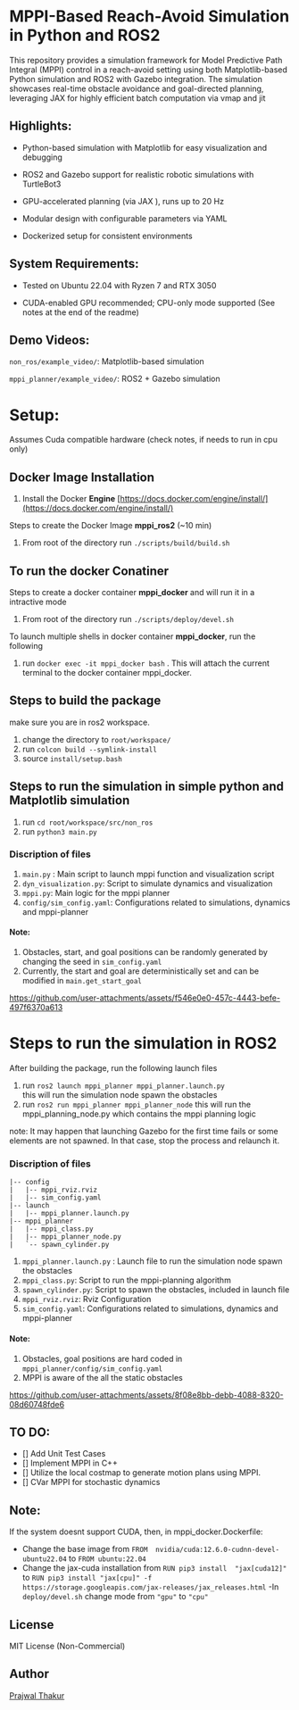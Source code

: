 # MPPI-Based Reach-Avoid Simulation in Python and ROS2

This repository provides a simulation framework for Model Predictive Path Integral (MPPI) control in a reach-avoid setting using both Matplotlib-based Python simulation and ROS2 with Gazebo integration. The simulation showcases real-time obstacle avoidance and goal-directed planning, leveraging JAX for highly efficient batch computation via vmap and jit

## Highlights: 
- Python-based simulation with Matplotlib for easy visualization and debugging

- ROS2 and Gazebo support for realistic robotic simulations with TurtleBot3

- GPU-accelerated planning (via JAX ), runs up to 20 Hz

- Modular design with configurable parameters via YAML

- Dockerized setup for consistent environments

## System Requirements:

- Tested on Ubuntu 22.04 with Ryzen 7 and RTX 3050

- CUDA-enabled GPU recommended; CPU-only mode supported (See notes at the end of the readme)

## Demo Videos:

`non_ros/example_video/`: Matplotlib-based simulation

`mppi_planner/example_video/`: ROS2 + Gazebo simulation

# Setup:
Assumes Cuda compatible hardware (check notes, if needs to run in cpu only)
## Docker Image Installation 
1. Install the Docker **Engine** [https://docs.docker.com/engine/install/](https://docs.docker.com/engine/install/)

Steps to create the Docker Image **mppi_ros2** (~10 min)
1. From root of the directory  run  `./scripts/build/build.sh`


## To run the docker Conatiner

Steps to create a docker container **mppi_docker** and will run it in a intractive mode

1. From root of the directory run `./scripts/deploy/devel.sh`

To launch multiple shells in docker container **mppi_docker**, run the following
1. run `docker exec -it mppi_docker bash` . This will attach the current terminal to the docker container mppi_docker. 

## Steps to build the package

make sure you are in ros2 workspace.
1. change the directory to `root/workspace/`
2. run `colcon build --symlink-install`
3. source `install/setup.bash`


## Steps to run the simulation in simple python and Matplotlib simulation
1. run `cd root/workspace/src/non_ros`
2. run `python3 main.py`

### Discription of files
1. `main.py` : Main script to launch mppi function and visualization script
2. `dyn_visualization.py`: Script to simulate dynamics and visualization
3. `mppi.py`: Main logic for the mppi planner
4. `config/sim_config.yaml`: Configurations related to simulations, dynamics and mppi-planner

#### Note:
1. Obstacles, start, and goal positions can be randomly generated by changing the seed in `sim_config.yaml`
2. Currently, the start and goal are deterministically set and can be modified in `main.get_start_goal`



https://github.com/user-attachments/assets/f546e0e0-457c-4443-befe-497f6370a613



# Steps to run the simulation in ROS2
After building the package, run the following launch files
1. run `ros2 launch mppi_planner mppi_planner.launch.py`  
this will run the simulation node spawn the obstacles
2. run `ros2 run mppi_planner mppi_planner_node` 
this will run the mppi_planning_node.py which contains the mppi planning logic

note: It may happen that launching Gazebo for the first time fails or some elements are not spawned. In that case, stop the process and relaunch it.

### Discription of files
```
|-- config
|   |-- mppi_rviz.rviz
|   |-- sim_config.yaml
|-- launch
|   |-- mppi_planner.launch.py
|-- mppi_planner
|   |-- mppi_class.py
|   |-- mppi_planner_node.py
|   `-- spawn_cylinder.py

```
1. `mppi_planner.launch.py` : Launch file to run the simulation node spawn the obstacles
2. `mppi_class.py`: Script to run the mppi-planning algorithm
3. `spawn_cylinder.py`: Script to spawn the obstacles, included in launch file
3. `mppi_rviz.rviz`: Rviz Configuration
4. `sim_config.yaml`: Configurations related to simulations, dynamics and mppi-planner

#### Note:
1. Obstacles, goal positions are hard coded in  `mppi_planner/config/sim_config.yaml`
2. MPPI is aware of the all the static obstacles



https://github.com/user-attachments/assets/8f08e8bb-debb-4088-8320-08d60748fde6



## TO DO:
- [] Add Unit Test Cases
- [] Implement MPPI in C++
- [] Utilize the local costmap to generate motion plans using MPPI.
- [] CVar MPPI for stochastic dynamics


## Note:
If the system doesnt support CUDA, then, in mppi_docker.Dockerfile:
- Change the base image from  `FROM  nvidia/cuda:12.6.0-cudnn-devel-ubuntu22.04` to `FROM ubuntu:22.04`
- Change the jax-cuda installation from `RUN pip3 install  "jax[cuda12]" ` to  `RUN pip3 install "jax[cpu]" -f https://storage.googleapis.com/jax-releases/jax_releases.html`
-In `deploy/devel.sh` change mode from `"gpu"` to `"cpu"`

## License
MIT License (Non-Commercial)







## Author
[Prajwal Thakur](https://github.com/prajwalthakur) 

